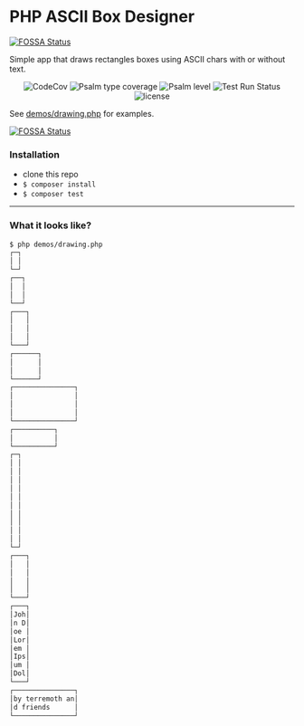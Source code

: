# PHP ASCII Box Designer
[![FOSSA Status](https://app.fossa.com/api/projects/git%2Bgithub.com%2Fterremoth%2Fphp-ascii-box-designer.svg?type=shield)](https://app.fossa.com/projects/git%2Bgithub.com%2Fterremoth%2Fphp-ascii-box-designer?ref=badge_shield)

Simple app that draws rectangles boxes using ASCII chars with or without text.  
<p align="center">
    <img src="https://codecov.io/gh/terremoth/php-ascii-box-designer/graph/badge.svg?token=V73U67XRB3" alt="CodeCov">
    <img src="https://shepherd.dev/github/terremoth/php-ascii-box-designer/coverage.svg" alt="Psalm type coverage">
    <img src="https://shepherd.dev/github/terremoth/php-ascii-box-designer/level.svg" alt="Psalm level">
    <img src="https://github.com/terremoth/php-ascii-box-designer/actions/workflows/workflow.yml/badge.svg?branch=main" alt="Test Run Status">
    <img src="https://img.shields.io/github/license/terremoth/php-ascii-box-designer.svg?logo=gnu" alt="license">
</p>

See [demos/drawing.php](demos/drawing.php) for examples.


[![FOSSA Status](https://app.fossa.com/api/projects/git%2Bgithub.com%2Fterremoth%2Fphp-ascii-box-designer.svg?type=large)](https://app.fossa.com/projects/git%2Bgithub.com%2Fterremoth%2Fphp-ascii-box-designer?ref=badge_large)

### Installation

- clone this repo
- ```$ composer install```
- ```$ composer test```

---
### What it looks like?
```sh
$ php demos/drawing.php
┌─┐
│ │
└─┘
┌──┐
│  │
│  │
└──┘
┌───┐
│   │
│   │
│   │
└───┘
┌──────┐
│      │
│      │
└──────┘
┌───────────────┐
│               │
│               │
│               │
└───────────────┘
┌──────────┐
│          │
└──────────┘
┌─┐
│ │
│ │
│ │
│ │
│ │
│ │
│ │
│ │
│ │
│ │
└─┘
┌───┐
│   │
│   │
│   │
│   │
└───┘
┌───┐
│Joh│
│n D│
│oe │
│Lor│
│em │
│Ips│
│um │
│Dol│
└───┘
┌───────────────┐
│by terremoth an│
│d friends      │
└───────────────┘
```